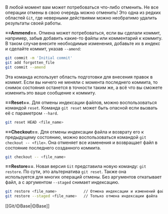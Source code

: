 В любой момент вам может потребоваться что-либо отменить. Не все операции отмены в свою очередь можно отменить! Это одна из редких областей `Git`, где неверными действиями можно необратимо удалить результаты своей работы.

**==Ammend==**. Отмена может потребоваться, если вы сделали коммит, например, забыв добавить какие-то файлы или комментарий к коммиту. В таком случае внесите необходимые изменения, добавьте их в индекс и сделайте коммит, указав `--amend`:

```sh
git commit -m 'Initial commit'
git add forgotten_file
git commit --amend
```

Эта команда использует область подготовки для внесения правок в коммит. Если вы ничего не меняли с момента последнего коммита, то снимок состояния останется в точности таким же, а всё что вы сможете изменить это ваше сообщение к коммиту.

**==Reset==**. Для отмены индексации файлов, можно воспользоваться командой `reset`. Команда `git reset` может быть опасной если вызвать её с параметром `--hard`.

```sh
git reset HEAD <file_name>
```

**==Сheckout==**. Для отмены индексации файла и возврату его к предыдущему состоянию, можно воспользоваться командой `git checkout -- <file>`. Она отменяет все изменения и возвращает файл в состояние последнего созданного коммита. 

```sh
git checkout -- <file_name>
```

**==Restore==**. Новая версия `Git` представила новую команду: `git restore`. По сути, это альтернатива `git reset`. Также она используется для многих операций отмены.
Без аргументов откатывает файл, а с аргументом `--staged` снимает индексацию.

```sh
git restore <file_name>            // Отмена индексации и изменений файла
git restore --staged <file_name>   // Только отмена индексации файла
```

[[Git/🟡Base|🟡Base]]
